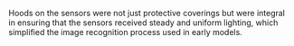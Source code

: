 Hoods on the sensors were not just protective coverings but were integral in ensuring that the sensors received steady and uniform lighting, which simplified the image recognition process used in early models.
